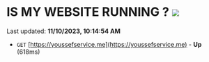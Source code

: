 # IS MY WEBSITE RUNNING ? [![](https://img.shields.io/static/v1?label=Sponsor&message=%E2%9D%A4&logo=GitHub&color=%23fe8e86)](https://github.com/sponsors/<username>)

Last updated: **11/10/2023, 10:14:54 AM**

- `GET` [https://youssefservice.me](https://youssefservice.me) - **Up** (618ms)
